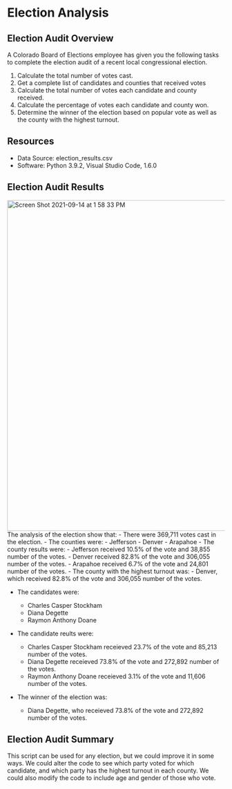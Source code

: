 # Election Analysis
## Election Audit Overview
A Colorado Board of Elections employee has given you the following tasks to complete the election audit of a recent local congressional election.

1. Calculate the total number of votes cast.
2. Get a complete list of candidates and counties that received votes
3. Calculate the total number of votes each candidate and county received.
4. Calculate the percentage of votes each candidate and county won.
5. Determine the winner of the election based on popular vote as well as the county with the highest turnout.

## Resources
- Data Source: election_results.csv
- Software: Python 3.9.2, Visual Studio Code, 1.6.0

## Election Audit Results
<img width="765" alt="Screen Shot 2021-09-14 at 1 58 33 PM" src="https://user-images.githubusercontent.com/88624677/133445533-6834dbc9-e08a-4543-8e73-5bf8219b0da3.png">
The analysis of the election show that:
- There were 369,711 votes cast in the election.
- The counties were:
    - Jefferson
    - Denver
    - Arapahoe
- The county results were:
    - Jefferson received 10.5% of the vote and 38,855 number of the votes.
    - Denver received 82.8% of the vote and 306,055 number of the votes.
    - Arapahoe received 6.7% of the vote and 24,801 number of the votes.
- The county with the highest turnout was:
    -  Denver, which received 82.8% of the vote and 306,055 number of the votes.
    
- The candidates were:
    - Charles Casper Stockham
    - Diana Degette
    - Raymon Anthony Doane
    
 - The candidate reults were:
    - Charles Casper Stockham receieved 23.7% of the vote and 85,213 number of the votes.
    - Diana Degette receieved 73.8% of the vote and 272,892 number of the votes.
    - Raymon Anthony Doane receieved 3.1% of the vote and 11,606 number of the votes.
    
 - The winner of the election was:
    - Diana Degette, who receieved 73.8% of the vote and 272,892 number of the votes.
   
 ## Election Audit Summary
 This script can be used for any election, but we could improve it in some ways. We could alter the code to see which party voted for which candidate, and which party has the highest turnout in each county. We could also modify the code to include age and gender of those who vote.
